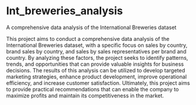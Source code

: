 # Int_breweries_analysis
A comprehensive data analysis of the International Breweries dataset

This project aims to conduct a comprehensive data analysis of the International Breweries dataset, with a specific focus on sales by country, brand sales by country, and sales by sales representatives per brand and country. By analyzing these factors, the project seeks to identify patterns, trends, and opportunities that can provide valuable insights for business decisions. The results of this analysis can be utilized to develop targeted marketing strategies, enhance product development, improve operational efficiency, and increase customer satisfaction. Ultimately, this project aims to provide practical recommendations that can enable the company to maximize profits and maintain its competitiveness in the market.
